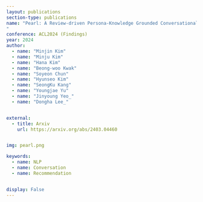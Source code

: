 ```yaml
---
layout: publications
section-type: publications
name: "Pearl: A Review-driven Persona-Knowledge Grounded Conversational Recommendation Dataset
"
conference: ACL2024 (Findings)
year: 2024
author:
  - name: "Minjin Kim"
  - name: "Minju Kim"
  - name: "Hana Kim"
  - name: "Beong-woo Kwak"
  - name: "Soyeon Chun"
  - name: "Hyunseo Kim"
  - name: "SeongKu Kang"
  - name: "Youngjae Yu"
  - name: "Jinyoung Yeo_"
  - name: "Dongha Lee_"


external:
  - title: Arxiv
    url: https://arxiv.org/abs/2403.04460


img: pearl.png

keywords:
  - name: NLP
  - name: Conversation
  - name: Recommendation


display: False
---
```

